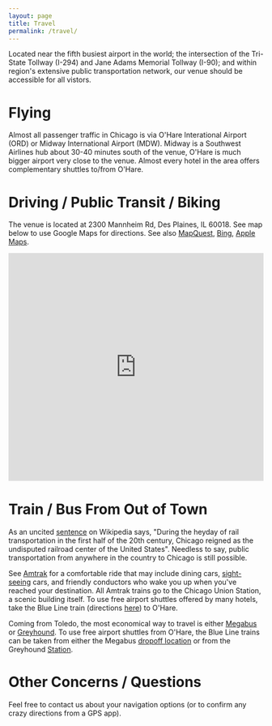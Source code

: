 ```yaml
---
layout: page
title: Travel
permalink: /travel/
---
```


Located near the fifth busiest airport in the world; the intersection of the Tri-State Tollway (I-294) and Jane Adams Memorial Tollway (I-90); and within region's extensive public transportation network, our venue should be accessible for all vistors.

# Flying
Almost all passenger traffic in Chicago is via O'Hare Interational Airport (ORD) or Midway International Airport (MDW). Midway is a Southwest Airlines hub about 30-40 minutes south of the venue, O'Hare is much bigger airport very close to the venue. Almost every hotel in the area offers complementary shuttles to/from O'Hare.

# Driving / Public Transit / Biking
The venue is located at 2300 Mannheim Rd, Des Plaines, IL 60018. See map below to use Google Maps for directions.
See also <a href="//mapq.st/1wJkB8Z">MapQuest</a>, <a href="//binged.it/1A3w9uc">Bing</a>, <a href="//maps.apple.com/?saddr=2300+Mannheim+Rd,+Des+Plaines,+IL">Apple Maps</a>.

<iframe src="https://www.google.com/maps/embed?pb=!1m18!1m12!1m3!1d2964.4793580779833!2d-87.88738200000002!3d42.01144800000001!2m3!1f0!2f0!3f0!3m2!1i1024!2i768!4f13.1!3m3!1m2!1s0x880fb6505110a01d%3A0xc5459439e3114fb8!2sFountain+Blue!5e0!3m2!1sen!2sus!4v1416157242927" width="100%" height="450" frameborder="0" style="border:0"></iframe>

# Train / Bus From Out of Town
As an uncited <a href="https://en.wikipedia.org/w/index.php?title=History_of_passenger_rail_in_Chicago&oldid=621520361">sentence</a> on Wikipedia says, "During the heyday of rail transportation in the first half of the 20th century, Chicago reigned as the undisputed railroad center of the United States". Needless to say, public transportation from anywhere in the country to Chicago is still possible.

See <a href="//www.amtrak.com">Amtrak</a> for a comfortable ride that may include dining cars, <a href="//www.texaseagle.com/lounge.htm">sight-seeing</a> cars, and friendly conductors who wake you up when you've reached your destination. All Amtrak trains go to the Chicago Union Station, a scenic building itself. To use free airport shuttles offered by many hotels, take the Blue Line train (directions <a href="https://goo.gl/maps/EUAfG">here</a>) to O'Hare.

Coming from Toledo, the most economical way to travel is either <a href="//us.megabus.com/">Megabus</a> or <a href="//www.greyhound.com">Greyhound</a>. To use free airport shuttles from O'Hare, the Blue Line trains can be taken from either the Megabus <a href="https://goo.gl/maps/SnvXC">dropoff location</a> or from the Greyhound <a href="https://goo.gl/maps/58pGT">Station</a>.

# Other Concerns / Questions
Feel free to contact us about your navigation options (or to confirm any crazy directions from a GPS app). 
